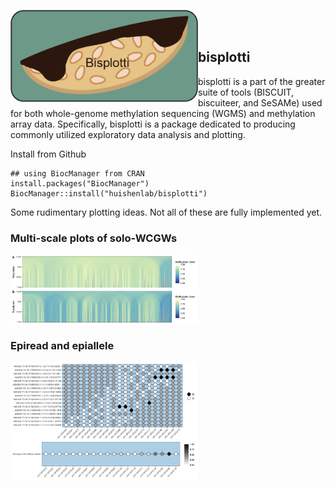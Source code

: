 <img id="bisplotti_logo" src="man/figures/bisplotti_bg.png" align="left" width="300"/><br />
<br />

## bisplotti

bisplotti is a part of the greater suite of tools (BISCUIT, biscuiteer, and
SeSAMe) used for both whole-genome methylation sequencing (WGMS) and
methylation array data. Specifically, bisplotti is a package dedicated to 
producing commonly utilized exploratory data analysis and plotting. 

Install from Github

```
## using BiocManager from CRAN
install.packages("BiocManager")
BiocManager::install("huishenlab/bisplotti")
```

Some rudimentary plotting ideas. Not all of these are fully implemented yet.

### Multi-scale plots of solo-WCGWs

<img id="multiscale_plot" src="man/figures/example_multiscale_plot_chr16_tcell_new_old.png" align="center" width="300"/>

### Epiread and epiallele 

<img id="epiread_plot" src="man/figures/epistate_test_plot.png" align="left" width="300"/>